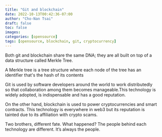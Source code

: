 ```yaml
---
title: "Git and blockchain"
date: 2022-10-13T00:42:36-07:00
author: "Cho-Nan Tsai"
draft: false
toc: false
images:
categories: [opensource]
tags: [opensource, blockchain, git, cryptocurrency]
---
```

Both git and blockchain share the same DNA; they are all built on top of a data structure called Merkle Tree.
	
A Merkle tree is a tree structure where each node of the tree has an identifier that's the hash of its contents

Git is used by software developers around the world to work distributedly so that collaboration among them becomes manageable.This technology is widely adopted, is indispensable and has a good reputation.

On the other hand, blockchain is used to power cryptocurrencies and smart contracts. This technology is everywhere in web3 but its reputation is tainted due to its affiliation with crypto scams.

Two brothers, different fate. What happened? The people behind each technology are different. It’s always the people.
